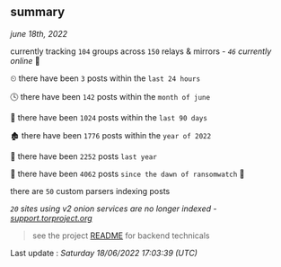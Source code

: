 
## summary
_june 18th, 2022_

currently tracking `104` groups across `150` relays & mirrors - _`46` currently online_ 📡

⏲ there have been `3` posts within the `last 24 hours`

🕓 there have been `142` posts within the `month of june`

📅 there have been `1024` posts within the `last 90 days`

🏚 there have been `1776` posts within the `year of 2022`

🚀 there have been `2252` posts `last year`

🦕 there have been `4062` posts `since the dawn of ransomwatch` 🐣

there are `50` custom parsers indexing posts

_`20` sites using v2 onion services are no longer indexed - [support.torproject.org](https://support.torproject.org/onionservices/v2-deprecation/)_

> see the project [README](https://github.com/jmousqueton/ransomwatch#readme) for backend technicals



Last update : _Saturday 18/06/2022 17:03:39 (UTC)_

